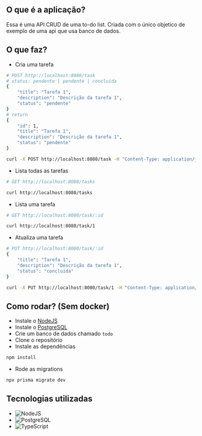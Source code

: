 ## O que é a aplicação?

Essa é uma API CRUD de uma to-do list. Criada com o único objetico de exemplo de uma api que usa banco de dados.

## O que faz?

- Cria uma tarefa

```sh
# POST http://localhost:8080/task
# status: pendente | pendente | concluída
{
    "title": "Tarefa 1",
    "description": "Descrição da tarefa 1",
    "status": "pendente"
}
# return
{
    "id": 1,
    "title": "Tarefa 1",
    "description": "Descrição da tarefa 1",
    "status": "pendente"
}
```

```sh
curl -X POST http://localhost:8080/task -H "Content-Type: application/json" -d '{"title": "Tarefa 1", "description": "Descrição da tarefa 1", "status": "pendente"}'
```

- Lista todas as tarefas

```sh
# GET http://localhost:8080/tasks
```

```sh
curl http://localhost:8080/tasks
```

- Lista uma tarefa

```sh
# GET http://localhost:8080/task/:id
```

```sh
curl http://localhost:8080/task/1
```

- Atualiza uma tarefa

```sh
# PUT http://localhost:8080/task/:id
{
    "title": "Tarefa 1",
    "description": "Descrição da tarefa 1",
    "status": "concluída"
}
```

```sh
curl -X PUT http://localhost:8080/task/1 -H "Content-Type: application/json" -d '{"title": "Tarefa 1", "description": "Descrição da tarefa 1", "status": "concluída"}'
```

## Como rodar? (Sem docker)

- Instale o [NodeJS](https://nodejs.org/en/)
- Instale o [PostgreSQL](https://www.postgresql.org/download/)
- Crie um banco de dados chamado `todo`
- Clone o repositório
- Instale as dependências

```sh
npm install
```

- Rode as migrations

```sh
npx prisma migrate dev
```

## Tecnologias utilizadas

- ![NodeJS](https://img.shields.io/badge/node.js-6DA55F?style=for-the-badge&logo=node.js&logoColor=white)
- ![PostgreSQL](https://img.shields.io/badge/PostgreSQL-000?style=for-the-badge&logo=postgresql)
- ![TypeScript](https://img.shields.io/badge/TypeScript-007ACC?style=for-the-badge&logo=typescript&logoColor=white)
